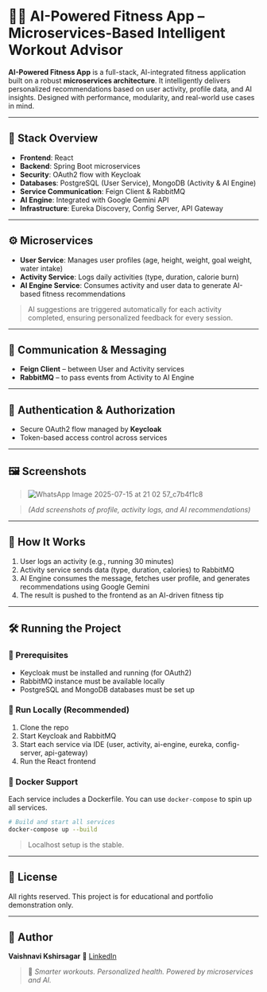 # 🏋️‍♀️ AI-Powered Fitness App – Microservices-Based Intelligent Workout Advisor

**AI-Powered Fitness App** is a full-stack, AI-integrated fitness application built on a robust **microservices architecture**. It intelligently delivers personalized recommendations based on user activity, profile data, and AI insights. Designed with performance, modularity, and real-world use cases in mind.

---

## 🔧 Stack Overview

* **Frontend**: React
* **Backend**: Spring Boot microservices
* **Security**: OAuth2 flow with Keycloak
* **Databases**: PostgreSQL (User Service), MongoDB (Activity & AI Engine)
* **Service Communication**: Feign Client & RabbitMQ
* **AI Engine**: Integrated with Google Gemini API
* **Infrastructure**: Eureka Discovery, Config Server, API Gateway

---

## ⚙️ Microservices

* **User Service**: Manages user profiles (age, height, weight, goal weight, water intake)
* **Activity Service**: Logs daily activities (type, duration, calorie burn)
* **AI Engine Service**: Consumes activity and user data to generate AI-based fitness recommendations

> AI suggestions are triggered automatically for each activity completed, ensuring personalized feedback for every session.

---

## 🔁 Communication & Messaging

* **Feign Client** – between User and Activity services
* **RabbitMQ** – to pass events from Activity to AI Engine

---

## 🔐 Authentication & Authorization

* Secure OAuth2 flow managed by **Keycloak**
* Token-based access control across services

---

## 🖼️ Screenshots

> ![WhatsApp Image 2025-07-15 at 21 02 57_c7b4f1c8](https://github.com/user-attachments/assets/a85f2d96-2b73-44ce-aad7-47796f905a9e)


> *(Add screenshots of profile, activity logs, and AI recommendations)*

---

## 🚀 How It Works

1. User logs an activity (e.g., running 30 minutes)
2. Activity service sends data (type, duration, calories) to RabbitMQ
3. AI Engine consumes the message, fetches user profile, and generates recommendations using Google Gemini
4. The result is pushed to the frontend as an AI-driven fitness tip

---

## 🛠️ Running the Project

### 🔹 Prerequisites

* Keycloak must be installed and running (for OAuth2)
* RabbitMQ instance must be available locally
* PostgreSQL and MongoDB databases must be set up

### 🔹 Run Locally (Recommended)

1. Clone the repo
2. Start Keycloak and RabbitMQ
3. Start each service via IDE (user, activity, ai-engine, eureka, config-server, api-gateway)
4. Run the React frontend

### 🐳 Docker Support

Each service includes a Dockerfile. You can use `docker-compose` to spin up all services.

```bash
# Build and start all services
docker-compose up --build
```

>  Localhost setup is the stable.

---

## 📄 License

All rights reserved. This project is for educational and portfolio demonstration only.

---

## 👤 Author

**Vaishnavi Kshirsagar**
🔗 [LinkedIn](https://linkedin.com/in/your-profile)

> 🚀 *Smarter workouts. Personalized health. Powered by microservices and AI.*
